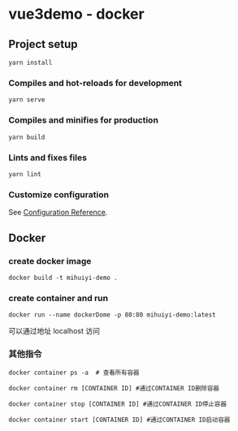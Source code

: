 # vue3demo - docker

## Project setup

```
yarn install
```

### Compiles and hot-reloads for development

```
yarn serve
```

### Compiles and minifies for production

```
yarn build
```

### Lints and fixes files

```
yarn lint
```

### Customize configuration

See [Configuration Reference](https://cli.vuejs.org/config/).

## Docker

### create docker image

```
docker build -t mihuiyi-demo .
```

### create container and run

```
docker run --name dockerDome -p 80:80 mihuiyi-demo:latest
```

可以通过地址 localhost 访问

### 其他指令

```
docker container ps -a  # 查看所有容器

docker container rm [CONTAINER ID] #通过CONTAINER ID删除容器

docker container stop [CONTAINER ID] #通过CONTAINER ID停止容器

docker container start [CONTAINER ID] #通过CONTAINER ID启动容器
```
